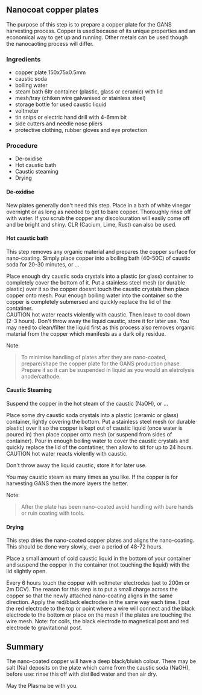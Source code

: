 ## Nanocoat copper plates

The purpose of this step is to prepare a copper plate for the GANS harvesting process.  Copper is used because of its unique properties and an economical way to get up and running.  Other metals can be used though the nanocaoting process will differ.

### Ingredients
  - copper plate 150x75x0.5mm
  - caustic soda 
  - boiling water
  - steam bath 6ltr container (plastic, glass or ceramic) with lid
  - mesh/tray (chiken wire galvanised or stainless steel)
  - storage bottle for used caustic liquid
  - voltmeter
  - tin snips or electric hand drill with 4-6mm bit
  - side cutters and needle nose pliers
  - protective clothing, rubber gloves and eye protection

### Procedure
* De-oxidise
* Hot caustic bath
* Caustic steaming
* Drying

#### De-oxidise
New plates generally don't need this step.  Place in a bath of white vinegar overnight or as long as needed to get to bare copper. Thoroughly rinse off with water. If you scrub the copper any discolouration will easily come off and be bright and shiny.  CLR (Cacium, Lime, Rust) can also be used.

#### Hot caustic bath
This step removes any organic material and prepares the copper surface for nano-coating.  Simply place copper into a boiling bath (40-50C) of caustic soda for 20-30 minutes, or ...

Place enough dry caustic soda crystals into a plastic (or glass) container to completely cover the bottom of it.  Put a stainless steel mesh (or durable plastic) over it so the copper doesnt touch the caustic crystals then place copper onto mesh. Pour enough boiling water into the container so the copper is completely submersed and quickly replace the lid of the contatiner.  
CAUTION hot water reacts violently with caustic.  Then leave to cool down (2-3 hours).
Don't throw away the liquid caustic, store it for later use.  You may need to clean/filter the liquid first as this process also removes organic material from the copper which manifests as a dark oily residue.

Note: 
> To minimise handling of plates after they are nano-coated, prepare/shape the copper plate for the GANS production phase. Prepare it so it can be suspended in liquid as you would an eletrolysis anode/cathode.

#### Caustic Steaming
Suspend the copper in the hot steam of the caustic (NaOH), or ...

Place some dry caustic soda crystals into a plastic (ceramic or glass) container, lightly covering the bottom.  Put a stainless steel mesh (or durable plastic) over it so the copper is kept out of caustic liquid (once water is poured in) then place copper onto mesh (or suspend from sides of container).  Pour in enough boiling water to cover the caustic crystals and quickly replace the lid of the contatiner, then allow to sit for up to 24 hours.  CAUTION hot water reacts violently with caustic.

Don't throw away the liquid caustic, store it for later use.

You may caustic steam as many times as you like.  If the copper is for harvesting GANS then the more layers the better.

Note: 
> After the plate has been nano-coated avoid handling with bare hands or ruin coating with tools.  

#### Drying
This step dries the nano-coated copper plates and aligns the nano-coating.  This should be done very slowly, over a period of 48-72 hours. 

Place a small amount of cold caustic liquid in the bottom of your container and suspend the copper in the container (not touching the liquid) with the lid slightly open.

Every 6 hours touch the copper with voltmeter electrodes (set to 200m or 2m DCV).  The reason for this step is to put a small charge across the copper so that the newly attached nano-coating aligns in the same direction. Apply the red/black electrodes in the same way each time.  I put the red electrode to the top or point where a wire will connect and the black electrode to the bottom or place on the mesh if the plates are touching the wire mesh.  Note: for coils, the black electrode to magnetical post and red electrode to gravitational post.

## Summary
The nano-coated copper will have a deep black/bluish colour.  There may be salt (Na) deposits on the plate which came from the caustic soda (NaOH), before use: rinse this off with distilled water and then air dry.

May the Plasma be with you.
